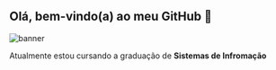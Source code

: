 ## Olá, bem-vindo(a) ao meu GitHub 👋

![banner](https://miro.medium.com/max/1200/1*kUaj2XZF0R75duI7Lskt2w.gif)

Atualmente estou cursando a graduação de **Sistemas de Infromação**

